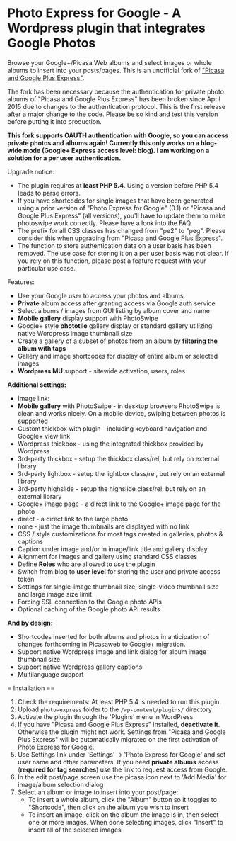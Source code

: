 # Photo Express for Google - A Wordpress plugin that integrates Google Photos

Browse your Google+/Picasa Web albums and select images or whole albums to insert into your posts/pages. This is an unofficial fork of ["Picasa and Google Plus Express"](https://wordpress.org/plugins/picasa-express-x2/).

The fork has been necessary because the authentication for private photo albums of "Picasa and Google Plus Express" has been broken since April 2015 due to changes to the authentication protocol. This is the first release after a major change to the code. Please be so kind and test this version before putting it into production.

**This fork supports OAUTH authentication with Google, so you can access private photos and albums again! Currently this only works on a blog-wide mode (Google+ Express access level: blog). I am working on a solution for a per user authentication.**

Upgrade notice:
*   The plugin requires at **least PHP 5.4**. Using a version before PHP 5.4 leads to parse errors.
*   If you have shortcodes for single images that have been generated using a prior version of "Photo Express for Google" (0.1) or "Picasa and Google Plus Express" (all versions), you'll have to update them to make photoswipe work correctly. Please have a look into the FAQ.
*   The prefix for all CSS classes has changed from "pe2" to "peg". Please consider this when upgrading from "Picasa and Google Plus Express".
*   The function to store authentication data on a user basis has been removed. The use case for storing it on a per user basis was not clear. If you rely on this function, please post a feature request with your particular use case.


Features:

*	Use your Google user to access your photos and albums
*	**Private** album access after granting access via Google auth service
*	Select albums / images from GUI listing by album cover and name
*	**Mobile gallery** display support with PhotoSwipe
*	Google+ style **phototile** gallery display or standard gallery utilizing native Wordpress image thumbnail size
*	Create a gallery of a subset of photos from an album by **filtering the album with tags**
*   Gallery and image shortcodes for display of entire album or selected images
*	**Wordpress MU** support - sitewide activation, users, roles

**Additional settings:**

*	Image link:
 * **Mobile gallery** with PhotoSwipe - in desktop browsers PhotoSwipe is clean and works nicely.  On a mobile device, swiping between photos is supported
 * Custom thickbox with plugin - including keyboard navigation and Google+ view link
 * Wordpress thickbox - using the integrated thickbox provided by Wordpress
 * 3rd-party thickbox - setup the thickbox class/rel, but rely on external library
 * 3rd-party lightbox - setup the lightbox class/rel, but rely on an external library
 * 3rd-party highslide - setup the highslide class/rel, but rely on an external library
 * Google+ image page - a direct link to the Google+ image page for the photo
 * direct - a direct link to the large photo
 * none - just the image thumbnails are displayed with no link
*	CSS / style customizations for most tags created in galleries, photos & captions
*	Caption under image and/or in image/link title and gallery display
*	Alignment for images and gallery using standard CSS classes
*	Define **Roles** who are allowed to use the plugin
*	Switch from blog to **user level** for storing the user and private access token
*	Settings for single-image thumbnail size, single-video thumbnail size and large image size limit
* Forcing SSL connection to the Google photo APIs
* Optional caching of the Google photo API results

**And by design:**

*	Shortcodes inserted for both albums and photos in anticipation of changes forthcoming in Picasaweb to Google+ migration.
*	Support native Wordpress image and link dialog for album image thumbnail size
*	Support native Wordpress gallery captions
*	Multilanguage support


= Installation ==

1. Check the requirements: At least PHP 5.4 is needed to run this plugin.
2. Upload `photo-express` folder to the `/wp-content/plugins/` directory
3. Activate the plugin through the 'Plugins' menu in WordPress
4. If you have "Picasa and Google Plus Express" installed, **deactivate it**. Otherwise the plugin might not work. Settings from "Picasa and Google Plus Express" will be automatically migrated on the first activation of Photo Express for Google.
5. Use Settings link under 'Settings' -> 'Photo Express for Google' and set user name and other parameters. If you need **private albums** access (**required for tag searches**) use the link to request access from Google.
6. In the edit post/page screen use the picasa icon next to 'Add Media' for image/album selection dialog
7. Select an album or image to insert into your post/page:
	* To insert a whole album, click the "Album" button so it toggles to "Shortcode", then click on the album you wish to insert
	* To insert an image, click on the album the image is in, then select one or more images.  When done selecting images, click "Insert" to insert all of the selected images